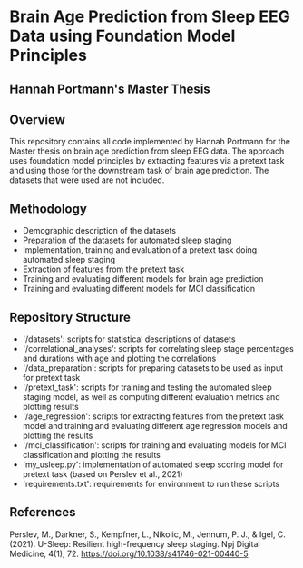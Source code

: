 # Brain Age Prediction from Sleep EEG Data using Foundation Model Principles
## Hannah Portmann's Master Thesis

## Overview
This repository contains all code implemented by Hannah Portmann for the Master thesis on brain age prediction from sleep EEG data. The approach uses foundation model principles by extracting features via a pretext task and using those for the downstream task of brain age prediction. The datasets that were used are not included.

## Methodology
- Demographic description of the datasets
- Preparation of the datasets for automated sleep staging
- Implementation, training and evaluation of a pretext task doing automated sleep staging
- Extraction of features from the pretext task
- Training and evaluating different models for brain age prediction
- Training and evaluating different models for MCI classification

## Repository Structure
- '/datasets': scripts for statistical descriptions of datasets
- '/correlational_analyses': scripts for correlating sleep stage percentages and durations with age and plotting the correlations
- '/data_preparation': scripts for preparing datasets to be used as input for pretext task
- '/pretext_task': scripts for training and testing the automated sleep staging model, as well as computing different evaluation metrics and plotting results
- '/age_regression': scripts for extracting features from the pretext task model and training and evaluating different age regression models and plotting the results
- '/mci_classification': scripts for training and evaluating models for MCI classification and plotting the results
- 'my_usleep.py': implementation of automated sleep scoring model for pretext task (based on Perslev et al., 2021)
- 'requirements.txt': requirements for environment to run these scripts

## References
Perslev, M., Darkner, S., Kempfner, L., Nikolic, M., Jennum, P. J., & Igel, C. (2021). U-Sleep: Resilient high-frequency sleep staging. Npj Digital Medicine, 4(1), 72. https://doi.org/10.1038/s41746-021-00440-5
